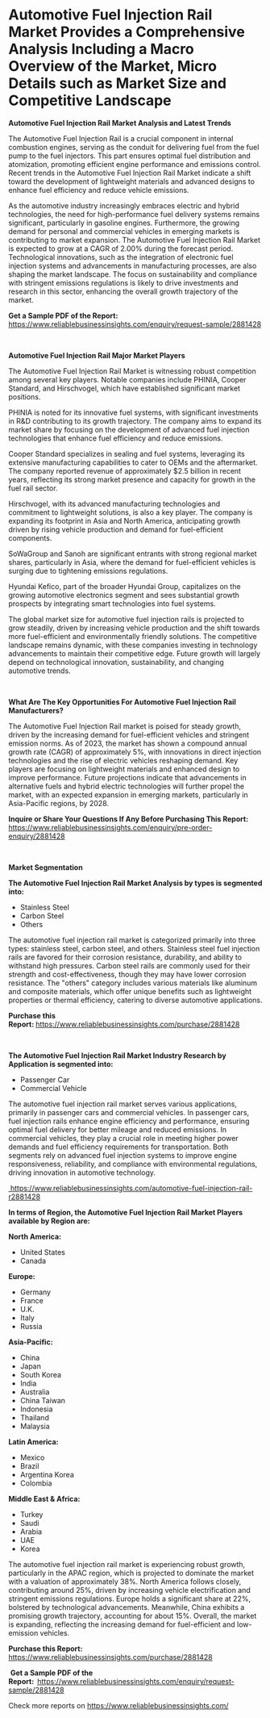 <p><h1>Automotive Fuel Injection Rail Market Provides a Comprehensive Analysis Including a Macro Overview of the Market, Micro Details such as Market Size and Competitive Landscape</h1></p><p><strong>Automotive Fuel Injection Rail Market Analysis and Latest Trends</strong></p>
<p><p>The Automotive Fuel Injection Rail is a crucial component in internal combustion engines, serving as the conduit for delivering fuel from the fuel pump to the fuel injectors. This part ensures optimal fuel distribution and atomization, promoting efficient engine performance and emissions control. Recent trends in the Automotive Fuel Injection Rail Market indicate a shift toward the development of lightweight materials and advanced designs to enhance fuel efficiency and reduce vehicle emissions. </p><p>As the automotive industry increasingly embraces electric and hybrid technologies, the need for high-performance fuel delivery systems remains significant, particularly in gasoline engines. Furthermore, the growing demand for personal and commercial vehicles in emerging markets is contributing to market expansion. The Automotive Fuel Injection Rail Market is expected to grow at a CAGR of 2.00% during the forecast period. Technological innovations, such as the integration of electronic fuel injection systems and advancements in manufacturing processes, are also shaping the market landscape. The focus on sustainability and compliance with stringent emissions regulations is likely to drive investments and research in this sector, enhancing the overall growth trajectory of the market.</p></p>
<p><strong>Get a Sample PDF of the Report:&nbsp;</strong> <a href="https://www.reliablebusinessinsights.com/enquiry/request-sample/2881428?utm_campaign=3148&utm_medium=2&utm_source=Github&utm_content=ia&utm_term=12032025&utm_id=automotive-fuel-injection-rail">https://www.reliablebusinessinsights.com/enquiry/request-sample/2881428</a></p>
<p>&nbsp;</p>
<p><strong>Automotive Fuel Injection Rail Major Market Players</strong></p>
<p><p>The Automotive Fuel Injection Rail Market is witnessing robust competition among several key players. Notable companies include PHINIA, Cooper Standard, and Hirschvogel, which have established significant market positions. </p><p>PHINIA is noted for its innovative fuel systems, with significant investments in R&D contributing to its growth trajectory. The company aims to expand its market share by focusing on the development of advanced fuel injection technologies that enhance fuel efficiency and reduce emissions. </p><p>Cooper Standard specializes in sealing and fuel systems, leveraging its extensive manufacturing capabilities to cater to OEMs and the aftermarket. The company reported revenue of approximately $2.5 billion in recent years, reflecting its strong market presence and capacity for growth in the fuel rail sector.</p><p>Hirschvogel, with its advanced manufacturing technologies and commitment to lightweight solutions, is also a key player. The company is expanding its footprint in Asia and North America, anticipating growth driven by rising vehicle production and demand for fuel-efficient components.</p><p>SoWaGroup and Sanoh are significant entrants with strong regional market shares, particularly in Asia, where the demand for fuel-efficient vehicles is surging due to tightening emissions regulations. </p><p>Hyundai Kefico, part of the broader Hyundai Group, capitalizes on the growing automotive electronics segment and sees substantial growth prospects by integrating smart technologies into fuel systems. </p><p>The global market size for automotive fuel injection rails is projected to grow steadily, driven by increasing vehicle production and the shift towards more fuel-efficient and environmentally friendly solutions. The competitive landscape remains dynamic, with these companies investing in technology advancements to maintain their competitive edge. Future growth will largely depend on technological innovation, sustainability, and changing automotive trends.</p></p>
<p>&nbsp;</p>
<p><strong>What Are The Key Opportunities For Automotive Fuel Injection Rail Manufacturers?</strong></p>
<p><p>The Automotive Fuel Injection Rail market is poised for steady growth, driven by the increasing demand for fuel-efficient vehicles and stringent emission norms. As of 2023, the market has shown a compound annual growth rate (CAGR) of approximately 5%, with innovations in direct injection technologies and the rise of electric vehicles reshaping demand. Key players are focusing on lightweight materials and enhanced design to improve performance. Future projections indicate that advancements in alternative fuels and hybrid electric technologies will further propel the market, with an expected expansion in emerging markets, particularly in Asia-Pacific regions, by 2028.</p></p>
<p><strong>Inquire or Share Your Questions If Any Before Purchasing This Report:</strong> <a href="https://www.reliablebusinessinsights.com/enquiry/pre-order-enquiry/2881428?utm_campaign=3148&utm_medium=2&utm_source=Github&utm_content=ia&utm_term=12032025&utm_id=automotive-fuel-injection-rail">https://www.reliablebusinessinsights.com/enquiry/pre-order-enquiry/2881428</a></p>
<p>&nbsp;</p>
<p><strong>Market Segmentation</strong></p>
<p><strong>The Automotive Fuel Injection Rail Market Analysis by types is segmented into:</strong></p>
<p><ul><li>Stainless Steel</li><li>Carbon Steel</li><li>Others</li></ul></p>
<p><p>The automotive fuel injection rail market is categorized primarily into three types: stainless steel, carbon steel, and others. Stainless steel fuel injection rails are favored for their corrosion resistance, durability, and ability to withstand high pressures. Carbon steel rails are commonly used for their strength and cost-effectiveness, though they may have lower corrosion resistance. The "others" category includes various materials like aluminum and composite materials, which offer unique benefits such as lightweight properties or thermal efficiency, catering to diverse automotive applications.</p></p>
<p><strong>Purchase this Report:&nbsp;</strong><a href="https://www.reliablebusinessinsights.com/purchase/2881428?utm_campaign=3148&utm_medium=2&utm_source=Github&utm_content=ia&utm_term=12032025&utm_id=automotive-fuel-injection-rail">https://www.reliablebusinessinsights.com/purchase/2881428</a></p>
<p>&nbsp;</p>
<p><strong>The Automotive Fuel Injection Rail Market Industry Research by Application is segmented into:</strong></p>
<p><ul><li>Passenger Car</li><li>Commercial Vehicle</li></ul></p>
<p><p>The automotive fuel injection rail market serves various applications, primarily in passenger cars and commercial vehicles. In passenger cars, fuel injection rails enhance engine efficiency and performance, ensuring optimal fuel delivery for better mileage and reduced emissions. In commercial vehicles, they play a crucial role in meeting higher power demands and fuel efficiency requirements for transportation. Both segments rely on advanced fuel injection systems to improve engine responsiveness, reliability, and compliance with environmental regulations, driving innovation in automotive technology.</p></p>
<p><a href="https://www.reliablebusinessinsights.com/automotive-fuel-injection-rail-r2881428?utm_campaign=3148&utm_medium=2&utm_source=Github&utm_content=ia&utm_term=12032025&utm_id=automotive-fuel-injection-rail">&nbsp;https://www.reliablebusinessinsights.com/automotive-fuel-injection-rail-r2881428</a></p>
<p><strong>In terms of Region, the Automotive Fuel Injection Rail Market Players available by Region are:</strong></p>
<p>
    <p> <strong> North America: </strong>
        <ul>
            <li>United States</li>
            <li>Canada</li>
        </ul>
        </p> 
    <p> <strong> Europe: </strong>
        <ul>
            <li>Germany</li>
            <li>France</li>
            <li>U.K.</li>
            <li>Italy</li>
            <li>Russia</li>
        </ul>
        </p> 
    <p> <strong> Asia-Pacific: </strong>
        <ul>
            <li>China</li>
            <li>Japan</li>
            <li>South Korea</li>
            <li>India</li>
            <li>Australia</li>
            <li>China Taiwan</li>
            <li>Indonesia</li>
            <li>Thailand</li>
            <li>Malaysia</li>
        </ul>
        </p> 
    <p> <strong> Latin America: </strong>
        <ul>
            <li>Mexico</li>
            <li>Brazil</li>
            <li>Argentina Korea</li>
            <li>Colombia</li>
        </ul>
        </p> 
    <p> <strong> Middle East & Africa: </strong>
        <ul>
            <li>Turkey</li>
            <li>Saudi</li>
            <li>Arabia</li>
            <li>UAE</li>
            <li>Korea</li>
        </ul>
    </p>
    </p>
<p><p>The automotive fuel injection rail market is experiencing robust growth, particularly in the APAC region, which is projected to dominate the market with a valuation of approximately 38%. North America follows closely, contributing around 25%, driven by increasing vehicle electrification and stringent emissions regulations. Europe holds a significant share at 22%, bolstered by technological advancements. Meanwhile, China exhibits a promising growth trajectory, accounting for about 15%. Overall, the market is expanding, reflecting the increasing demand for fuel-efficient and low-emission vehicles.</p></p>
<p><strong>Purchase this Report: </strong><a href="https://www.reliablebusinessinsights.com/purchase/2881428?utm_campaign=3148&utm_medium=2&utm_source=Github&utm_content=ia&utm_term=12032025&utm_id=automotive-fuel-injection-rail">https://www.reliablebusinessinsights.com/purchase/2881428</a></p>
<p>&nbsp;<strong>Get a Sample PDF of the Report:&nbsp;&nbsp;</strong><a href="https://www.reliablebusinessinsights.com/enquiry/request-sample/2881428?utm_campaign=3148&utm_medium=2&utm_source=Github&utm_content=ia&utm_term=12032025&utm_id=automotive-fuel-injection-rail">https://www.reliablebusinessinsights.com/enquiry/request-sample/2881428</a></p>
<p><strong></strong></p>
<p>Check more reports on <a href="https://www.reliablebusinessinsights.com/?utm_campaign=3148&utm_medium=2&utm_source=Github&utm_content=ia&utm_term=12032025&utm_id=automotive-fuel-injection-rail">https://www.reliablebusinessinsights.com/</a></p>